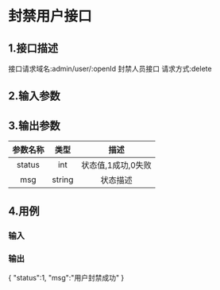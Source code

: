 # 封禁用户接口

## 1.接口描述

接口请求域名:admin/user/:openId
封禁人员接口
请求方式:delete

## 2.输入参数

## 3.输出参数

|  参数名称  |  类型  |         描述         |
| :-------: | :----: | :------------------: |
| status | int | 状态值,1成功,0失败 |
| msg | string | 状态描述 |

## 4.用例

### 输入

### 输出

{
    "status":1,
    "msg":"用户封禁成功"
}
